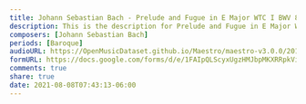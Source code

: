 ```yaml
---
title: Johann Sebastian Bach - Prelude and Fugue in E Major WTC I BWV 854 (5)
description: This is the description for Prelude and Fugue in E Major WTC I BWV 854 by Johann Sebastian Bach
composers: [Johann Sebastian Bach]
periods: [Baroque]
audioURL: https://OpenMusicDataset.github.io/Maestro/maestro-v3.0.0/2017/MIDI-Unprocessed_051_PIANO051_MID--AUDIO-split_07-06-17_Piano-e_3-02_wav--1.midi
formURL: https://docs.google.com/forms/d/e/1FAIpQLScyxUgzHMJbpMKXRRpkVi_0OsbPHim9V1mWWZcic2kg1cqmKA/viewform
comments: true
share: true
date: 2021-08-08T07:43:13-06:00
---
```

